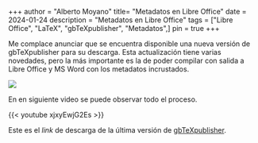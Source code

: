 +++
author = "Alberto Moyano"
title= "Metadatos en Libre Office"
date = 2024-01-24
description = "Metadatos en Libre Office"
tags = ["Libre Office", "LaTeX", "gbTeXpublisher", "Metadatos",]
pin = true
+++

Me complace anunciar que se encuentra disponible una nueva versión de gbTeXpublisher para su descarga. Esta actualización tiene varias novedades, pero la más importante es la de poder compilar con salida a Libre Office y MS Word con los metadatos incrustados.

<!--more-->



![](https://albertomoyano.github.io/blog-gbtexpublisher/images/metadatosodt.png)

En en siguiente video se puede observar todo el proceso.

{{< youtube xjxyEwjG2Es >}}

Este es el _link_ de descarga de la última versión de [gbTeXpublisher](https://www.dropbox.com/scl/fi/icdh3u74dio4uzoj1rfig/gbTeXpublisher-0.0.536.tar.gz?rlkey=lhoqoxhkm13xc2o81bgf2leen&dl=1).
